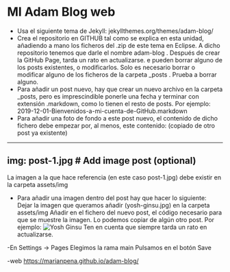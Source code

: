 # MI Adam Blog web
- Usa el siguiente tema de Jekyll:
jekyllthemes.org/themes/adam-blog/
- Crea el repositorio en GITHUB tal como se explica en esta unidad, añadiendo a mano los ficheros del .zip de este tema en Eclipse. A dicho repositorio tenemos que darle el nombre adam-blog .
Después de crear la GitHub Page, tarda un rato en actualizarse.
 e pueden borrar alguno de los posts existentes, o modificarlos. Solo es necesario borrar o modificar alguno de los ficheros de la carpeta _posts . Prueba a borrar alguno.
- Para añadir un post nuevo, hay que crear un nuevo archivo en la carpeta _posts, pero es imprescindible ponerle una fecha y terminar con extensión .markdown, como lo tienen el resto de posts. Por ejemplo: 
2019-12-01-Bienvenidos-a-mi-cuenta-de-GitHub.markdown
- Para añadir una foto de fondo a este post nuevo, el contenido de dicho fichero debe empezar por, al menos, este contenido: (copiado de otro post ya existente)
---
img: post-1.jpg # Add image post (optional)
---
La imagen a la que hace referencia (en este caso post-1.jpg) debe existir en la carpeta assets/img
- Para añadir una imagen dentro del post hay que hacer lo siguiente:
Dejar la imagen que queramos añadir (yosh-ginsu.jpg) en la carpeta assets/img
Añadir en el fichero del nuevo post, el código necesario para que se muestre la imagen. Lo podemos copiar de algún otro post. Por ejemplo:
![Yosh Ginsu]({{site.baseurl}}/assets/img/yosh-ginsu.jpg)
Ten en cuenta que siempre tarda un rato en actualizarse.

-En Settings -> Pages Elegimos la rama main Pulsamos en el botón Save 

-web https://marianpena.github.io/adam-blog/
